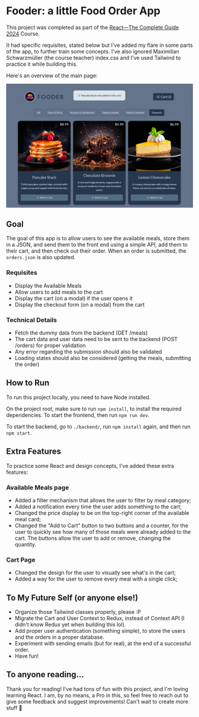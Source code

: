 # Fooder: a little Food Order App

This project was completed as part of the [React—The Complete Guide 2024](https://www.udemy.com/share/101Way3@sgJDdX0pSpHHGNxXUiS_alzHsliDEDykD5HPBT6jUiFiX7_DZYL1vVy6sNQ1KpX_Kw==/) Course.

It had specific requisites, stated below but I've added my flare in some parts of the app, to further train some concepts. I've also ignored Maximilian Schwarzmüller (the course teacher) index.css and I've used Tailwind to practice it while building this.

Here's an overview of the main page:

![Available Meals Page Overview](./public/ProjectOverview.png "I may have a thing or two for desserts 👀")

## Goal

The goal of this app is to allow users to see the available meals, store them in a JSON, and send them to the front end using a simple API, add them to their cart, and then check out their order. When an order is submitted, the `orders.json` is also updated.

### Requisites

- Display the Available Meals
- Allow users to add meals to the cart
- Display the cart (on a modal) if the user opens it
- Display the checkout form (on a modal) from the cart

### Technical Details

- Fetch the dummy data from the backend (GET /meals)
- The cart data and user data need to be sent to the backend (POST /orders) for proper validation
- Any error regarding the submission should also be validated
- Loading states should also be considered (getting the meals, submitting the order)

## How to Run

To run this project locally, you need to have Node installed.

On the project root, make sure to run `npm install`, to install the required dependencies. To start the frontend, then run `npm run dev`.

To start the backend, go to `./backend/`, run `npm install` again, and then run `npm start`.

## Extra Features

To practice some React and design concepts, I've added these extra features:

### Available Meals page

- Added a filter mechanism that allows the user to filter by meal category;
- Added a notification every time the user adds something to the cart;
- Changed the price display to be on the top-right corner of the available meal card;
- Changed the "Add to Cart" button to two buttons and a counter, for the user to quickly see how many of those meals were already added to the cart. The buttons allow the user to add or remove, changing the quantity.

### Cart Page

- Changed the design for the user to visually see what's in the cart;
- Added a way for the user to remove every meal with a single click;

## To My Future Self (or anyone else!)

- Organize those Tailwind classes properly, please :P
- Migrate the Cart and User Context to Redux, instead of Context API (I didn't know Redux yet when building this lol).
- Add proper user authentication (something simple), to store the users and the orders in a proper database.
- Experiment with sending emails (but for real), at the end of a successful order.
- Have fun!

## To anyone reading...

Thank you for reading! I've had tons of fun with this project, and I'm loving learning React. I am, by no means, a Pro in this, so feel free to reach out to give some feedback and suggest improvements! Can't wait to create more stuff 👀
